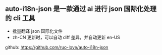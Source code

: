 ## auto-i18n-json 是一款通过 ai 进行 json 国际化处理的 cli 工具

- 批量翻译 json 国际化文件
- zh-CN 更新时，可以自动 diff 差异，并自动更新 en-US

github: https://github.com/ruo-love/auto-i18n-json